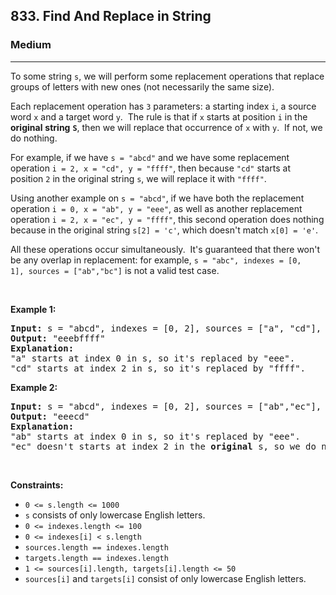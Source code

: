 <h2>833. Find And Replace in String</h2><h3>Medium</h3><hr><div><p>To some string <code>s</code>, we will perform some&nbsp;replacement&nbsp;operations that replace groups of letters with new ones (not necessarily the same size).</p>

<p>Each replacement operation has <code>3</code> parameters: a starting index <code>i</code>, a source word&nbsp;<code>x</code>&nbsp;and a target word&nbsp;<code>y</code>.&nbsp; The rule is that if <code><font face="monospace">x</font></code>&nbsp;starts at position <code>i</code>&nbsp;in the <strong>original</strong> <strong>string</strong> <strong><code>S</code></strong>, then we will replace that occurrence of&nbsp;<code>x</code>&nbsp;with&nbsp;<code>y</code>.&nbsp; If not, we do nothing.</p>

<p>For example, if we have&nbsp;<code>s = "abcd"</code>&nbsp;and we have some replacement operation&nbsp;<code>i = 2, x = "cd", y = "ffff"</code>, then because&nbsp;<code>"cd"</code>&nbsp;starts at position <code><font face="monospace">2</font></code>&nbsp;in the original string <code>s</code>, we will replace it with <code>"ffff"</code>.</p>

<p>Using another example on <code>s = "abcd"</code>, if we have both the replacement operation <code>i = 0, x = "ab", y = "eee"</code>, as well as another replacement operation&nbsp;<code>i = 2, x = "ec", y = "ffff"</code>, this second operation does nothing because in the original string&nbsp;<code>s[2] = 'c'</code>, which doesn't match&nbsp;<code>x[0] = 'e'</code>.</p>

<p>All these operations occur simultaneously.&nbsp; It's guaranteed that there won't be any overlap in replacement: for example,&nbsp;<code>s = "abc", indexes = [0, 1],&nbsp;sources = ["ab","bc"]</code> is not a valid test case.</p>

<p>&nbsp;</p>
<p><strong>Example 1:</strong></p>

<pre><strong>Input:</strong> s = "abcd", indexes = [0, 2], sources = ["a", "cd"], targets = ["eee", "ffff"]
<strong>Output:</strong> "eeebffff"
<strong>Explanation:</strong>
"a" starts at index 0 in s, so it's replaced by "eee".
"cd" starts at index 2 in s, so it's replaced by "ffff".
</pre>

<p><strong>Example 2:</strong></p>

<pre><strong>Input:</strong> s = "abcd", indexes = [0, 2], sources = ["ab","ec"], targets = ["eee","ffff"]
<strong>Output:</strong> "eeecd"
<strong>Explanation:</strong>
"ab" starts at index 0 in s, so it's replaced by "eee".
"ec" doesn't starts at index 2 in the <strong>original</strong> s, so we do nothing.
</pre>

<p>&nbsp;</p>
<p><strong>Constraints:</strong></p>

<ul>
	<li><code>0 &lt;= s.length &lt;= 1000</code></li>
	<li><code>s</code> consists of only lowercase English letters.</li>
	<li><code>0 &lt;= indexes.length &lt;= 100</code></li>
	<li><code>0 &lt;= indexes[i] &lt; s.length</code></li>
	<li><code>sources.length == indexes.length</code></li>
	<li><code>targets.length == indexes.length</code></li>
	<li><code>1 &lt;= sources[i].length, targets[i].length &lt;= 50</code></li>
	<li><code>sources[i]</code>&nbsp;and <code>targets[i]</code>&nbsp;consist of only lowercase English letters.</li>
</ul>
</div>